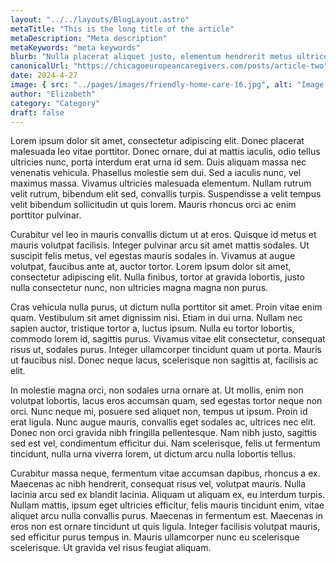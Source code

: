 ```yaml
---
layout: "../../layouts/BlogLayout.astro"
metaTitle: "This is the long title of the article"
metaDescription: "Meta description"
metaKeywords: "meta keywords"
blurb: "Nulla placerat aliquet justo, elementum hendrerit metus ultrices vehicula."
canonicalUrl: "https://chicagoeuropeancaregivers.com/posts/article-two"
date: 2024-4-27
image: { src: "../pages/images/friendly-home-care-16.jpg", alt: "Image Two" }
author: "Elizabeth"
category: "Category"
draft: false
---
```


Lorem ipsum dolor sit amet, consectetur adipiscing elit. Donec placerat malesuada leo vitae porttitor. Donec ornare, dui at mattis iaculis, odio tellus ultricies nunc, porta interdum erat urna id sem. Duis aliquam massa nec venenatis vehicula. Phasellus molestie sem dui. Sed a iaculis nunc, vel maximus massa. Vivamus ultricies malesuada elementum. Nullam rutrum velit rutrum, bibendum elit sed, convallis turpis. Suspendisse a velit tempus velit bibendum sollicitudin ut quis lorem. Mauris rhoncus orci ac enim porttitor pulvinar.

Curabitur vel leo in mauris convallis dictum ut at eros. Quisque id metus et mauris volutpat facilisis. Integer pulvinar arcu sit amet mattis sodales. Ut suscipit felis metus, vel egestas mauris sodales in. Vivamus at augue volutpat, faucibus ante at, auctor tortor. Lorem ipsum dolor sit amet, consectetur adipiscing elit. Nulla finibus, tortor at gravida lobortis, justo nulla consectetur nunc, non ultricies magna magna non purus.

Cras vehicula nulla purus, ut dictum nulla porttitor sit amet. Proin vitae enim quam. Vestibulum sit amet dignissim nisi. Etiam in dui urna. Nullam nec sapien auctor, tristique tortor a, luctus ipsum. Nulla eu tortor lobortis, commodo lorem id, sagittis purus. Vivamus vitae elit consectetur, consequat risus ut, sodales purus. Integer ullamcorper tincidunt quam ut porta. Mauris ut faucibus nisl. Donec neque lacus, scelerisque non sagittis at, facilisis ac elit.

In molestie magna orci, non sodales urna ornare at. Ut mollis, enim non volutpat lobortis, lacus eros accumsan quam, sed egestas tortor neque non orci. Nunc neque mi, posuere sed aliquet non, tempus ut ipsum. Proin id erat ligula. Nunc augue mauris, convallis eget sodales ac, ultrices nec elit. Donec non orci gravida nibh fringilla pellentesque. Nam nibh justo, sagittis sed est vel, condimentum efficitur dui. Nam scelerisque, felis ut fermentum tincidunt, nulla urna viverra lorem, ut dictum arcu nulla lobortis tellus.

Curabitur massa neque, fermentum vitae accumsan dapibus, rhoncus a ex. Maecenas ac nibh hendrerit, consequat risus vel, volutpat mauris. Nulla lacinia arcu sed ex blandit lacinia. Aliquam ut aliquam ex, eu interdum turpis. Nullam mattis, ipsum eget ultricies efficitur, felis mauris tincidunt enim, vitae aliquet arcu nulla convallis purus. Maecenas in fermentum est. Maecenas in eros non est ornare tincidunt ut quis ligula. Integer facilisis volutpat mauris, sed efficitur purus tempus in. Mauris ullamcorper nunc eu scelerisque scelerisque. Ut gravida vel risus feugiat aliquam.

